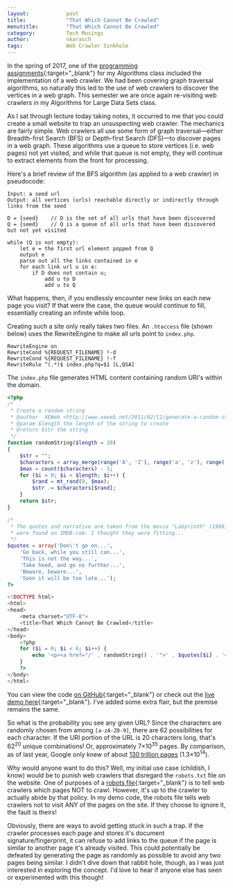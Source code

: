 ```yaml
---
layout:            post
title:             "That Which Cannot Be Crawled"
menutitle:         "That Which Cannot Be Crawled"
category:          Tech Musings
author:            nkarasch
tags:              Web Crawler Sinkhole
---
```


In the spring of 2017, one of the
[programming assignments](https://github.com/KrashLeviathan/coms311_pa2){:target="_blank"}
for my Algorithms class included the implementation of a web crawler. We had been covering
graph traversal algorithms, so naturally this led to the use of web crawlers to
discover the vertices in a web graph. This semester we are once again re-visiting
web crawlers in my Algorithms for Large Data Sets class.

As I sat through lecture today taking notes, it occurred to me that you could create
a small website to trap an unsuspecting web crawler. The mechanics are fairly
simple. Web crawlers all use some form of graph traversal&mdash;either
Breadth-first Search (BFS) or Depth-first Search (DFS)&mdash;to discover pages
in a web graph. These algorithms use a queue to store vertices (i.e. web pages) not
yet visited, and while that queue is not empty, they will continue to extract elements
from the front for processing.

Here's a brief review of the BFS algorithm (as applied to a web crawler) in pseudocode:

```
Input: a seed url
Output: all vertices (urls) reachable directly or indirectly through links from the seed

D = {seed}    // D is the set of all urls that have been discovered
Q = {seed}    // Q is a queue of all urls that have been discovered but not yet visited

while (Q is not empty):
    let e = the first url element popped from Q
    output e
    parse out all the links contained in e
    for each link url u in e:
        if D does not contain u;
            add u to D
            add u to Q
```

What happens, then, if you endlessly encounter new links on each new page you visit?
If that were the case, the queue would continue to fill, essentially creating an
infinite while loop.

Creating such a site only really takes two files. An `.htaccess` file (shown below)
uses the RewriteEngine to make all urls point to `index.php`.

```
RewriteEngine on
RewriteCond %{REQUEST_FILENAME} !-d
RewriteCond %{REQUEST_FILENAME} !-f
RewriteRule ^(.*)$ index.php?q=$1 [L,QSA]
```

The `index.php` file generates HTML content containing random URI's within the domain.

```php
<?php
/*
 * Create a random string
 * @author	XEWeb <http://www.xeweb.net/2011/02/11/generate-a-random-string-a-z-0-9-in-php/>
 * @param $length the length of the string to create
 * @return $str the string
 */
function randomString($length = 20)
{
    $str = "";
    $characters = array_merge(range('A', 'Z'), range('a', 'z'), range('0', '9'));
    $max = count($characters) - 1;
    for ($i = 0; $i < $length; $i++) {
        $rand = mt_rand(0, $max);
        $str .= $characters[$rand];
    }
    return $str;
}

/*
 * The quotes and narrative are taken from the movie "Labyrinth" (1986) and
 * were found on IMDB.com. I thought they were fitting...
 */
$quotes = array('Don\'t go on...',
    'Go back, while you still can...',
    'This is not the way...',
    'Take heed, and go no further...',
    'Beware, beware...',
    'Soon it will be too late...');
?>

<!DOCTYPE html>
<html>
<head>
    <meta charset="UTF-8">
    <title>That Which Cannot Be Crawled</title>
</head>
<body>
    <?php
    for ($i = 0; $i < 6; $i++) {
        echo '<p><a href="/' . randomString() . '">' . $quotes[$i] . '</a></p>';
    }
    ?>
</body>
</html>
```

You can view the code [on GitHub](https://github.com/KrashLeviathan/thatwhichcannotbecrawled){:target="_blank"}
or check out the [live demo here](http://thatwhichcannotbecrawled.krashdev.com/){:target="_blank"}. I've added
some extra flair, but the premise remains the same.

So what is the probability you see any given URL? Since the characters are randomly
chosen from among `[a-zA-Z0-9]`, there are 62 possibilities for each character. If
the URI portion of the URL is 20 characters long, that's 62<sup>20</sup> unique
combinations! Or, approximately 7&times;10<sup>35</sup> pages. By comparison, as
of last year, Google only knew of about
[130 trillion pages](https://www.seroundtable.com/google-130-trillion-pages-22985.html)
(1.3&times;10<sup>14</sup>).

Why would anyone want to do this? Well, my initial use case (childish, I know) would be to
punish web crawlers that disregard the `robots.txt` file on the website. One of purposes
of a [robots file](http://www.robotstxt.org/){:target="_blank"} is to tell web crawlers
which pages NOT to crawl. However, it's up to the crawler to actually abide by that policy.
In my demo code, the robots file tells web crawlers not to visit ANY of the pages on the
site. If they choose to ignore it, the fault is theirs!

Obviously, there are ways to avoid getting stuck in such a trap. If the crawler processes
each page and stores it's document signature/fingerprint, it can refuse to add links to the
queue if the page is similar to another page it's already visited. This could potentially be
defeated by generating the page as randomly as possible to avoid any two pages being
similar. I didn't dive down that rabbit hole, though, as I was just interested in
exploring the concept. I'd love to hear if anyone else has seen or experimented with this though!
